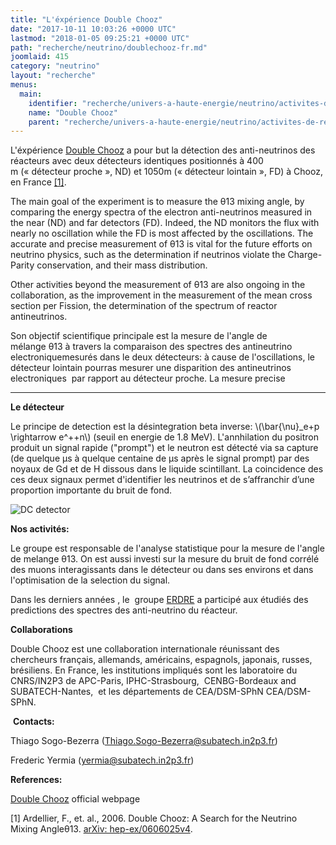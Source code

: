 ```yaml
---
title: "L'éxpérience Double Chooz"
date: "2017-10-11 10:03:26 +0000 UTC"
lastmod: "2018-01-05 09:25:21 +0000 UTC"
path: "recherche/neutrino/doublechooz-fr.md"
joomlaid: 415
category: "neutrino"
layout: "recherche"
menus:
  main:
    identifier: "recherche/univers-a-haute-energie/neutrino/activites-de-recherche/double-chooz"
    name: "Double Chooz"
    parent: "recherche/univers-a-haute-energie/neutrino/activites-de-recherche"
---
```

L'éxpérience [Double Chooz](http://doublechooz.in2p3.fr/Status_and_News/status_and_news.php) a pour but la détection des anti-neutrinos des réacteurs avec deux détecteurs identiques positionnés à 400 m (« détecteur proche », ND) et 1050m (« détecteur lointain », FD) à Chooz, en France [\[1\]](https://arxiv.org/abs/hep-ex/0606025). 

The main goal of the experiment is to measure the θ13 mixing angle, by comparing the energy spectra of the electron anti-neutrinos measured in the near (ND) and far detectors (FD). Indeed, the ND monitors the flux with nearly no oscillation while the FD is most affected by the oscillations. The accurate and precise measurement of θ13 is vital for the future efforts on neutrino physics, such as the determination if neutrinos violate the Charge-Parity conservation, and their mass distribution. 

Other activities beyond the measurement of θ13 are also ongoing in the collaboration, as the improvement in the measurement of the mean cross section per Fission, the determination of the spectrum of reactor antineutrinos.

Son objectif scientifique principale est la mesure de l'angle de mélange θ13 à travers la comparaison des spectres des antineutrino electroniquemesurés dans le deux détecteurs: à cause de l'oscillations, le détecteur lointain pourras mesurer une disparition des antineutrinos electroniques  par rapport au détecteur proche. La mesure precise 

* * *

**Le détecteur**

Le principe de detection est la désintegration beta inverse: \\(\\bar{\\nu}\_e+p \\rightarrow e^++n\\) (seuil en energie de 1.8 MeV). L'annhilation du positron produit un signal rapide ("prompt") et le neutron est détecté via sa capture (de quelque µs à quelque centaine de µs après le signal prompt) par des noyaux de Gd et de H dissous dans le liquide scintillant. La coincidence des ces deux signaux permet d'identifier les neutrinos et de s’affranchir d’une proportion importante du bruit de fond.

![DC detector](images/Recherche/neutrino/DoubleChooz/DC-detector.jpg)

**Nos activités:**

Le groupe est responsable de l'analyse statistique pour la mesure de l'angle de melange θ13. On est aussi investi sur la mesure du bruit de fond corrélé des muons interagissants dans le détecteur ou dans ses environs et dans l'optimisation de la selection du signal. 

Dans les derniers années , le  groupe [ERDRE](en/research/nuclear-and-environment/erdre/about) a participé aux étudiés des predictions des spectres des anti-neutrino du réacteur. 

**Collaborations**

Double Chooz est une collaboration internationale réunissant des chercheurs français, allemands, américains, espagnols, japonais, russes, brésiliens. En France, les institutions impliqués sont les laboratoire du CNRS/IN2P3 de APC-Paris, IPHC-Strasbourg,  CENBG-Bordeaux and SUBATECH-Nantes,  et les départements de CEA/DSM-SPhN CEA/DSM-SPhN. 

 ****Contacts:****

Thiago Sogo-Bezerra ([Thiago.Sogo-Bezerra@subatech.in2p3.fr](mailto:Thiago.Sogo-Bezerra@subatech.in2p3.fr)) 

Frederic Yermia ([yermia@subatech.in2p3.fr](mailto:yermia@subatech.in2p3.fr)) [](mailto:yermia@subatech.in2p3.fr)

**References:**

[Double Chooz](http://doublechooz.in2p3.fr/Status_and_News/status_and_news.php) official webpage

\[1\] Ardellier, F., et. al., 2006. Double Chooz: A Search for the Neutrino Mixing Angleθ13. [arXiv: hep-ex/0606025v4](https://arxiv.org/abs/hep-ex/0606025).
